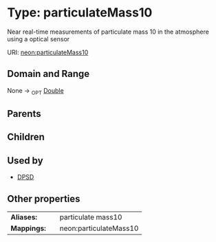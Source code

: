 
# Type: particulateMass10


Near real-time measurements of particulate mass 10 in the atmosphere using a optical sensor

URI: [neon:particulateMass10](https://data.neonscience.org/particulateMass10)


## Domain and Range

None ->  <sub>OPT</sub> [Double](types/Double.md)

## Parents


## Children


## Used by

 * [DPSD](DPSD.md)

## Other properties

|  |  |  |
| --- | --- | --- |
| **Aliases:** | | particulate mass10 |
| **Mappings:** | | neon:particulateMass10 |

